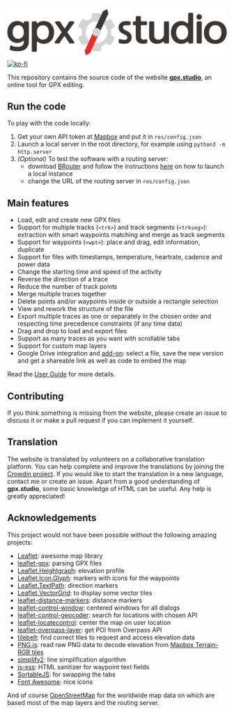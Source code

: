 ![logo of gpx.studio](res/logo.png)
[![ko-fi](https://www.ko-fi.com/img/githubbutton_sm.svg)](https://ko-fi.com/F1F1303GH)

This repository contains the source code of the website [**gpx.studio**](https://leaguecn.gitee.io/gpxmap), an online tool for GPX editing.

## Run the code

To play with the code locally:
1. Get your own API token at [Mapbox](https://www.mapbox.com/) and put it in `res/config.json`
1. Launch a local server in the root directory, for example using `python3 -m http.server`
1. *(Optional)* To test the software with a routing server:
    - download [BRouter](https://github.com/abrensch/brouter) and follow the instructions [here](https://github.com/abrensch/brouter#brouter-on-windowslinuxmac-os) on how to launch a local instance
    - change the URL of the routing server in `res/config.json`

## Main features

* Load, edit and create new GPX files
* Support for multiple tracks (`<trk>`) and track segments (`<trkseg>`): extraction with smart waypoints matching and merge as track segments
* Support for waypoints (`<wpt>`): place and drag, edit information, duplicate
* Support for files with timestamps, temperature, heartrate, cadence and power data
* Change the starting time and speed of the activity
* Reverse the direction of a trace
* Reduce the number of track points
* Merge multiple traces together
* Delete points and/or waypoints inside or outside a rectangle selection
* View and rework the structure of the file
* Export multiple traces as one or separately in the chosen order and respecting time precedence constraints (if any time data)
* Drag and drop to load and export files
* Support as many traces as you want with scrollable tabs
* Support for custom map layers
* Google Drive integration and [add-on](https://gsuite.google.com/marketplace/app/gpxstudio_the_online_gpx_editor/666808960580): select a file, save the new version and get a shareable link as well as code to embed the map

Read the [User Guide](https://leaguecn.gitee.io/gpxmap/about.html#guide) for more details.

## Contributing

If you think something is missing from the website, please create an issue to discuss it or make a pull request if you can implement it yourself.

## Translation

The website is translated by volunteers on a collaborative translation platform.
You can help complete and improve the translations by joining the [Crowdin project](https://crowdin.com/project/gpxstudio).
If you would like to start the translation in a new language, contact me or create an issue.
Apart from a good understanding of **gpx.studio**, some basic knowledge of HTML can be useful. Any help is greatly appreciated!

## Acknowledgements

This project would not have been possible without the following amazing projects:
* [Leaflet](https://leafletjs.com/): awesome map library
* [leaflet-gpx](https://github.com/mpetazzoni/leaflet-gpx): parsing GPX files
* [Leaflet.Heightgraph](https://github.com/GIScience/Leaflet.Heightgraph): elevation profile
* [Leaflet.Icon.Glyph](https://github.com/Leaflet/Leaflet.Icon.Glyph): markers with icons for the waypoints
* [Leaflet.TextPath](https://github.com/makinacorpus/Leaflet.TextPath): direction markers
* [Leaflet.VectorGrid](https://github.com/Leaflet/Leaflet.VectorGrid): to display some vector tiles
* [leaflet-distance-markers](https://github.com/adoroszlai/leaflet-distance-markers): distance markers
* [leaflet-control-window](https://github.com/mapshakers/leaflet-control-window): centered windows for all dialogs
* [leaflet-control-geocoder](https://github.com/perliedman/leaflet-control-geocoder): search for locations with chosen API
* [leaflet-locatecontrol](https://github.com/domoritz/leaflet-locatecontrol): center the map on user location
* [leaflet-overpass-layer](https://github.com/GuillaumeAmat/leaflet-overpass-layer): get POI from Overpass API
* [tilebelt](https://github.com/mapbox/tilebelt): find correct tiles to request and access elevation data
* [PNG.js](https://github.com/arian/pngjs): read raw PNG data to decode elevation from [Mapbox Terrain-RGB tiles](https://docs.mapbox.com/help/troubleshooting/access-elevation-data/#mapbox-terrain-rgb)
* [simplify2](https://github.com/geonome/simplify2-js): line simplification algorithm
* [js-xss](https://github.com/leizongmin/js-xss): HTML sanitizer for waypoint text fields
* [SortableJS](https://github.com/SortableJS/Sortable): for swapping the tabs
* [Font Awesome](https://fontawesome.com/): nice icons

And of course [OpenStreetMap](https://www.openstreetmap.org/) for the worldwide map data on which are based most of the map layers and the routing server.

